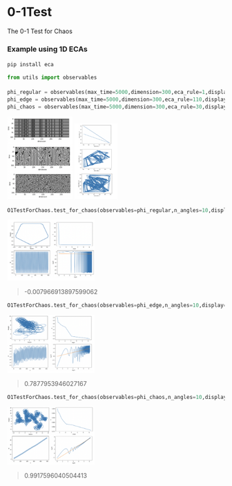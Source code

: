 # 0-1Test
The 0-1 Test for Chaos

### Example using 1D ECAs
```pip install eca```

```python
from utils import observables

phi_regular = observables(max_time=5000,dimension=300,eca_rule=1,display=True)
phi_edge = observables(max_time=5000,dimension=300,eca_rule=110,display=True)
phi_chaos = observables(max_time=5000,dimension=300,eca_rule=30,display=True)
```
<img src="https://github.com/mohammedterryjack/0-1Test/blob/ea60778ba171a6e989d0cc9b3bd9eea0e603e24b/images/trajectories.png" width=30% height=30%>
<img src="https://github.com/mohammedterryjack/0-1Test/blob/7a526e5a8e385774bdcbd090220d0a9ec6ada6e5/images/observables.png" width=20% height=20%>

```python
O1TestForChaos.test_for_chaos(observables=phi_regular,n_angles=10,display=True)
```

<img src="https://github.com/mohammedterryjack/0-1Test/blob/73b1190cb6cbe57e066155129b201e23c20251bf/images/regular.png" width=40% height=40%>

> -0.007966913897599062

```python
O1TestForChaos.test_for_chaos(observables=phi_edge,n_angles=10,display=True)
```

<img src="https://github.com/mohammedterryjack/0-1Test/blob/ec9fd4e51731063f6fe5372e6d8feb44110512f5/images/edge.png" width=40% height=40%>

> 0.7877953946027167

```python
O1TestForChaos.test_for_chaos(observables=phi_chaos,n_angles=10,display=True)
```

<img src="https://github.com/mohammedterryjack/0-1Test/blob/ec9fd4e51731063f6fe5372e6d8feb44110512f5/images/chaos.png" width=40% height=40%>

> 0.9917596040504413
